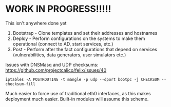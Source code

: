 # WORK IN PROGRESS!!!!!

This isn't anywhere done yet

1. Bootstrap - Clone templates and set their addresses and hostnames
2. Deploy - Perform configurations on the systems to make them operational (connect to AD, start services, etc.)
3. Post - Perform after the fact configurations that depend on services (vulnerabilities, data generators, user simulators etc.)


Issues with DNSMasq and UDP checksums: https://github.com/projectcalico/felix/issues/40
```
iptables -A POSTROUTING -t mangle -p udp --dport bootpc -j CHECKSUM --checksum-fill
```

Much easier to force use of traditional eth0 interfaces, as this makes deployment much easier. Built-in modules will assume this scheme.
